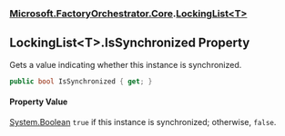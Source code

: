 ### [Microsoft.FactoryOrchestrator.Core](Microsoft_FactoryOrchestrator_Core.md 'Microsoft.FactoryOrchestrator.Core').[LockingList&lt;T&gt;](LockingList_T_.md 'Microsoft.FactoryOrchestrator.Core.LockingList&lt;T&gt;')
## LockingList&lt;T&gt;.IsSynchronized Property
Gets a value indicating whether this instance is synchronized.  
```csharp
public bool IsSynchronized { get; }
```
#### Property Value
[System.Boolean](https://docs.microsoft.com/en-us/dotnet/api/System.Boolean 'System.Boolean')
`true` if this instance is synchronized; otherwise, `false`.  
            
